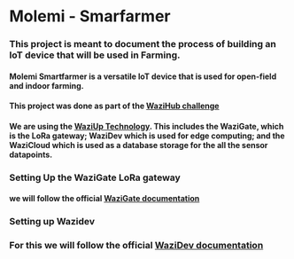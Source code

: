 # Molemi - Smarfarmer 
### This project is meant to document the process of building an IoT device that will be used in Farming.

#### Molemi Smartfarmer is a versatile IoT device  that is used for open-field and indoor farming. 
#### This project was done as part of the [WaziHub challenge](https://wazihub.com/challenge/)
#### We are using the [WaziUp Technology](https://wazihub.com/waziup/). This includes the WaziGate, which is the LoRa gateway; WaziDev which is used for edge computing; and the WaziCloud which is used as a database storage for the all the sensor datapoints.

### Setting Up the WaziGate LoRa gateway 
#### we will follow the official [WaziGate documentation](http://www.waziup.io/documentation/wazigate/)

### Setting up Wazidev 
### For this we will follow the official [WaziDev documentation](http://www.waziup.io/documentation/wazidev/)
